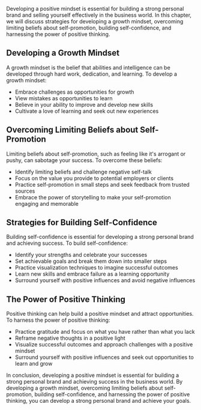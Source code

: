 
Developing a positive mindset is essential for building a strong personal brand and selling yourself effectively in the business world. In this chapter, we will discuss strategies for developing a growth mindset, overcoming limiting beliefs about self-promotion, building self-confidence, and harnessing the power of positive thinking.

Developing a Growth Mindset
---------------------------

A growth mindset is the belief that abilities and intelligence can be developed through hard work, dedication, and learning. To develop a growth mindset:

* Embrace challenges as opportunities for growth
* View mistakes as opportunities to learn
* Believe in your ability to improve and develop new skills
* Cultivate a love of learning and seek out new experiences

Overcoming Limiting Beliefs about Self-Promotion
------------------------------------------------

Limiting beliefs about self-promotion, such as feeling like it's arrogant or pushy, can sabotage your success. To overcome these beliefs:

* Identify limiting beliefs and challenge negative self-talk
* Focus on the value you provide to potential employers or clients
* Practice self-promotion in small steps and seek feedback from trusted sources
* Embrace the power of storytelling to make your self-promotion engaging and memorable

Strategies for Building Self-Confidence
---------------------------------------

Building self-confidence is essential for developing a strong personal brand and achieving success. To build self-confidence:

* Identify your strengths and celebrate your successes
* Set achievable goals and break them down into smaller steps
* Practice visualization techniques to imagine successful outcomes
* Learn new skills and embrace failure as a learning opportunity
* Surround yourself with positive influences and avoid negative influences

The Power of Positive Thinking
------------------------------

Positive thinking can help build a positive mindset and attract opportunities. To harness the power of positive thinking:

* Practice gratitude and focus on what you have rather than what you lack
* Reframe negative thoughts in a positive light
* Visualize successful outcomes and approach challenges with a positive mindset
* Surround yourself with positive influences and seek out opportunities to learn and grow

In conclusion, developing a positive mindset is essential for building a strong personal brand and achieving success in the business world. By developing a growth mindset, overcoming limiting beliefs about self-promotion, building self-confidence, and harnessing the power of positive thinking, you can develop a strong personal brand and achieve your goals.

